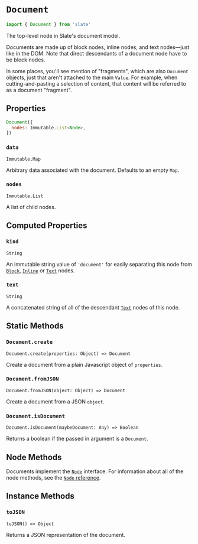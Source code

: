 
# `Document`

```js
import { Document } from 'slate'
```

The top-level node in Slate's document model.

Documents are made up of block nodes, inline nodes, and text nodes—just like in the DOM. Note that direct descendants of a document node have to be block nodes.

In some places, you'll see mention of "fragments", which are also `Document` objects, just that aren't attached to the main `Value`. For example, when cutting-and-pasting a selection of content, that content will be referred to as a document "fragment".


## Properties

```js
Document({
  nodes: Immutable.List<Node>,
})
```

### `data`
`Immutable.Map`

Arbitrary data associated with the document. Defaults to an empty `Map`.

### `nodes`
`Immutable.List`

A list of child nodes.


## Computed Properties

### `kind`
`String`

An immutable string value of `'document'` for easily separating this node from [`Block`](./block.md), [`Inline`](./inline.md) or [`Text`](./text.md) nodes.

### `text`
`String`

A concatenated string of all of the descendant [`Text`](./text.md) nodes of this node.


## Static Methods

### `Document.create`
`Document.create(properties: Object) => Document`

Create a document from a plain Javascript object of `properties`.

### `Document.fromJSON`
`Document.fromJSON(object: Object) => Document`

Create a document from a JSON `object`.

### `Document.isDocument`
`Document.isDocument(maybeDocument: Any) => Boolean`

Returns a boolean if the passed in argument is a `Document`.


## Node Methods

Documents implement the [`Node`](./node.md) interface. For information about all of the node methods, see the [`Node` reference](./node.md).


## Instance Methods

### `toJSON`
`toJSON() => Object`

Returns a JSON representation of the document.
